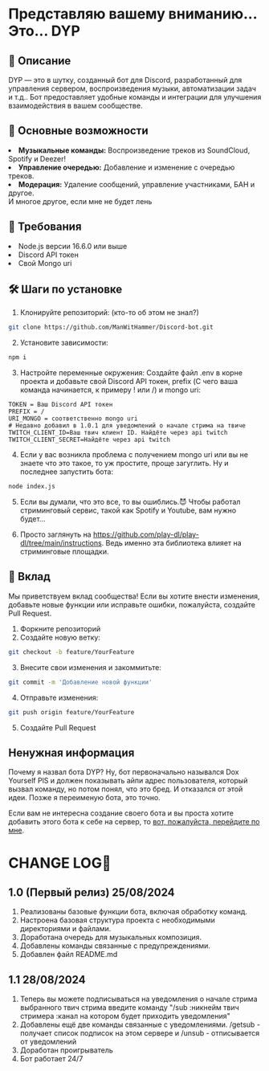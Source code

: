 # Представляю вашему вниманию... Это... DYP
<h2>📜 Описание</h2>

DYP — это в шутку, созданный бот для Discord, разработанный для управления сервером, воспроизведения музыки, автоматизации задач и т.д.. Бот предоставляет удобные команды и интеграции для улучшения взаимодействия в вашем сообществе.
<h2>🚀 Основные возможности</h2>
<li>
    <b>Музыкальные команды:</b> Воспроизведение треков из SoundCloud, Spotify и Deezer!
</li>
<li>
    <b>Управление очередью:</b> Добавление и изменение с очередью треков.
</li>
<li>
    <b>Модерация:</b> Удаление сообщений, управление участниками, БАН и другое.
</li>
И многое другое, если мне не будет лень
<h2>📑 Требования</h2>
<li>Node.js версии 16.6.0 или выше</li>
<li>Discord API токен</li>
<li>Свой Mongo uri</li>
<h2>🛠️ Шаги по установке</h2>

1. Клонируйте репозиторий: (кто-то об этом не знал?)

```bash
git clone https://github.com/ManWitHammer/Discord-bot.git
```

2. Установите зависимости:

```bash
npm i
```

3. Настройте переменные окружения: Создайте файл .env в корне проекта и добавьте свой Discord API токен, prefix (С чего ваша команда начинается, к примеру ! или /) и mongo uri:

```env
TOKEN = Ваш Discord API токен
PREFIX = /
URI_MONGO = соответственно mongo uri
# Недавно добавил в 1.0.1 для уведомлений о начале стрима на твиче
TWITCH_CLIENT_ID=Ваш твич клиент ID. Найдёте через api twitch
TWITCH_CLIENT_SECRET=Найдёте через api twitch
```
4. Если у вас возникла проблема с получением mongo uri или вы не знаете что это такое, то уж простите, проще загуглить. Ну и последнее запустить бота:
```bash
node index.js
```
5. Если вы думали, что это все, то вы ошиблись.😈 Чтобы работал стриминговый сервис, такой как Spotify и Youtube, вам нужно будет...

6. Просто заглянуть на https://github.com/play-dl/play-dl/tree/main/instructions. Ведь именно эта библиотека влияет на стриминговые площадки.

<h2>🤝 Вклад</h2>
Мы приветствуем вклад сообщества! Если вы хотите внести изменения, добавьте новые функции или исправьте ошибки, пожалуйста, создайте Pull Request.

1. Форкните репозиторий
2. Создайте новую ветку: 
```bash
git checkout -b feature/YourFeature
```
3. Внесите свои изменения и закоммитьте: 
```bash
git commit -m 'Добавление новой функции'
```
4. Отправьте изменения: 
```bash
git push origin feature/YourFeature
```
5. Создайте Pull Request
<h2>Ненужная информация</h2>
Почему я назвал бота DYP? Ну, бот первоначально назывался Dox Yourself PlS и должен показывать айпи адрес пользователя, который вызвал команду, но потом понял, что это бред. И отказался от этой идеи. Позже я переименую бота, это точно.

Если вам не интересна создание своего бота и вы проста хотите добавить этого бота к себе на сервер, то <a href="https://discord.com/oauth2/authorize?client_id=1273943571925434379&permissions=8&integration_type=0&scope=bot">вот, пожалуйста, перейдите по мне</a>.
<h1>CHANGE LOG💾</h1>
<h2>1.0 (Первый релиз) 25/08/2024</h2>

1. Реализованы базовые функции бота, включая обработку команд.
2. Настроена базовая структура проекта с необходимыми директориями и файлами.
3. Доработана очередь для музыкальных композиция.
4. Добавлены команды связанные с предупреждениями.
5. Добавлен файл README.md

<h2>1.1 28/08/2024</h2>

1. Теперь вы можете подписываться на уведомления о начале стрима выбранного твич стрима введите команду "/sub :никнейм твич стримера :канал на котором будет приходить уведомления"
2. Добавлены ещё две команды связанные с уведомлениями. /getsub - получает список подписок на этом сервере и /unsub - отписывается от уведомлений
3. Доработан проигрыватель
4. Бот работает 24/7
